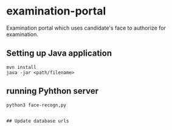 # examination-portal
Examination portal which uses candidate's face to authorize for examination.


## Setting up Java application
```
mvn install
java -jar <path/filename>
```

## running Pyhthon server
```
python3 face-recogn,py


## Update database urls
```